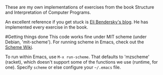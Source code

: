 These are my own implementations of exercises from the book Structure and Interpretation of Computer Programs.

An excellent reference if you get stuck is [Eli Bendersky's blog][eli]. He has implemented every exercise in the book.

#Getting things done
This code works fine under MIT scheme (under Debian, 'mit-scheme'). For running scheme in Emacs, check out the [Scheme Wiki][swik].

To run within Emacs, use `M-x run-scheme`. That defaults to 'mzscheme' (racket), which doesn't support some of the functions we use (runtime, for one). Specify `scheme` or else configure your `~/.emacs` file.


[swik]: http://community.schemewiki.org/?emacs-tutorial
[eli]: http://eli.thegreenplace.net/category/programming/lisp/sicp/